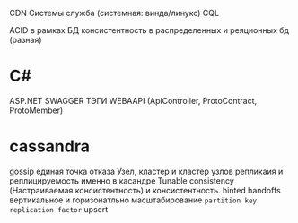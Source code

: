 CDN Системы
служба (системная: винда/линукс)
CQL

ACID в рамках БД
консистентность в распределенных и реяционных бд (разная)

# C\#
ASP.NET
SWAGGER
ТЭГИ
WEBAAPI (ApiController, ProtoContract, ProtoMember)


# cassandra
gossip
единая точка отказа
Узел, кластер и кластер узлов
репликаия и реплицируемость именно в касандре
Tunable consistency (Настраиваемая консистентность) и консистентность.
hinted handoffs
вертикальное и горизонатльно масштабирование
`partition key`
`replication factor`
upsert
